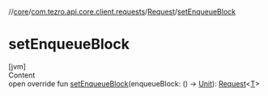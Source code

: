 //[core](../../../index.md)/[com.tezro.api.core.client.requests](../index.md)/[Request](index.md)/[setEnqueueBlock](set-enqueue-block.md)



# setEnqueueBlock  
[jvm]  
Content  
open override fun [setEnqueueBlock](set-enqueue-block.md)(enqueueBlock: () -> [Unit](https://kotlinlang.org/api/latest/jvm/stdlib/kotlin/-unit/index.html)): [Request](index.md)<[T](index.md)>  




